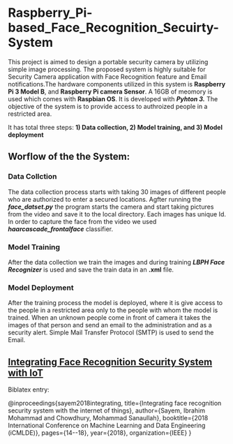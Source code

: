 # Raspberry_Pi-based_Face_Recognition_Secuirty-System
This project is aimed to design a portable security camera by utilizing simple image processing. The proposed system is highly suitable for Security Camera application with Face Recognition feature and Email notifications.The hardware components utilized in this system is **Raspberry Pi 3 Model B**, and **Raspberry Pi camera Sensor**. A 16GB of meomory is used which comes with **Raspbian OS**. It is developed with _**Pyhton 3.**_ 
The objective of the system is to provide access to authroized people in a restricted area.


It has total three steps: **1) Data collection, 2) Model training, and 3) Model deployment**

## Worflow of the the System:
### Data Collction
The data collection process starts with taking 30 images of different people who are authorized to enter a secured locations. Agfter running the **_face_datset.py_** the program starts the camera and start taking pictures from the video and save it to the local directory. Each images has unique Id. In order to capture the face from the video we used **_haarcascade_frontalface_** classifier.

### Model Training
After the data collection we train the images and during training **_LBPH Face Recognizer_** is used and save the train data in an **.xml** file. 

### Model Deployment
After the training process the model is deployed, where it is give access to the people in a restricted area only to the people with whom the model is trained. When an unknown people come in front of camera it takes the images of that person and send an email to the administration and as a security alert. Simple Mail Transfer Protocol (SMTP) is used to send the Email. 

## [Integrating Face Recognition Security System with IoT](https://ieeexplore.ieee.org/abstract/document/8613996/)

Biblatex entry:

@inproceedings{sayem2018integrating,
  title={Integrating face recognition security system with the internet of things},
  author={Sayem, Ibrahim Mohammad and Chowdhury, Mohammad Sanaullah},
  booktitle={2018 International Conference on Machine Learning and Data Engineering (iCMLDE)},
  pages={14--18},
  year={2018},
  organization={IEEE}
}

